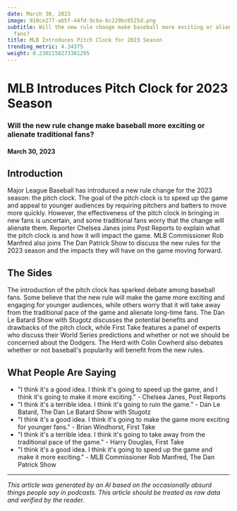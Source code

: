 ```yaml
---
date: March 30, 2023
image: 910ce277-ab5f-44fd-9c6a-bc229bc0525d.png
subtitle: Will the new rule change make baseball more exciting or alienate traditional
  fans?
title: MLB Introduces Pitch Clock for 2023 Season
trending_metric: 4.34375
weight: 0.2302158273381295
---
```

# MLB Introduces Pitch Clock for 2023 Season
### Will the new rule change make baseball more exciting or alienate traditional fans?
#### March 30, 2023

## Introduction
Major League Baseball has introduced a new rule change for the 2023 season: the pitch clock. The goal of the pitch clock is to speed up the game and appeal to younger audiences by requiring pitchers and batters to move more quickly. However, the effectiveness of the pitch clock in bringing in new fans is uncertain, and some traditional fans worry that the change will alienate them. Reporter Chelsea Janes joins Post Reports to explain what the pitch clock is and how it will impact the game. MLB Commissioner Rob Manfred also joins The Dan Patrick Show to discuss the new rules for the 2023 season and the impacts they will have on the game moving forward.

## The Sides
The introduction of the pitch clock has sparked debate among baseball fans. Some believe that the new rule will make the game more exciting and engaging for younger audiences, while others worry that it will take away from the traditional pace of the game and alienate long-time fans. The Dan Le Batard Show with Stugotz discusses the potential benefits and drawbacks of the pitch clock, while First Take features a panel of experts who discuss their World Series predictions and whether or not we should be concerned about the Dodgers. The Herd with Colin Cowherd also debates whether or not baseball's popularity will benefit from the new rules.

## What People Are Saying
- "I think it's a good idea. I think it's going to speed up the game, and I think it's going to make it more exciting." - Chelsea Janes, Post Reports
- "I think it's a terrible idea. I think it's going to ruin the game." - Dan Le Batard, The Dan Le Batard Show with Stugotz
- "I think it's a good idea. I think it's going to make the game more exciting for younger fans." - Brian Windhorst, First Take
- "I think it's a terrible idea. I think it's going to take away from the traditional pace of the game." - Harry Douglas, First Take
- "I think it's a good idea. I think it's going to speed up the game and make it more exciting." - MLB Commissioner Rob Manfred, The Dan Patrick Show

 --- 

*This article was generated by an AI based on the occasionally absurd things people say in podcasts. This article should be treated as raw data and verified by the reader.*